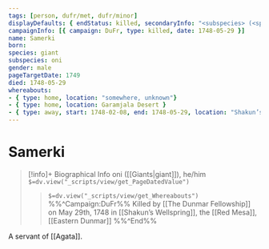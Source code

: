```yaml
---
tags: [person, dufr/met, dufr/minor]
displayDefaults: { endStatus: killed, secondaryInfo: "<subspecies> (<species>), <pronouns>"}
campaignInfo: [{ campaign: DuFr, type: killed, date: 1748-05-29 }]
name: Samerki
born:
species: giant
subspecies: oni
gender: male
pageTargetDate: 1749
died: 1748-05-29
whereabouts: 
- { type: home, location: "somewhere, unknown"}
- { type: home, location: Garamjala Desert }
- { type: away, start: 1748-02-08, end: 1748-05-29, location: "Shakun’s Wellspring"}
---
```

# Samerki
>[!info]+ Biographical Info
> oni ([[Giants|giant]]), he/him
> `$=dv.view("_scripts/view/get_PageDatedValue")`
>> `$=dv.view("_scripts/view/get_Whereabouts")`
>> %%^Campaign:DuFr%% Killed by [[The Dunmar Fellowship]] on May 29th, 1748 in [[Shakun’s Wellspring]], the [[Red Mesa]], [[Eastern Dunmar]] %%^End%%

A servant of [[Agata]]. 
